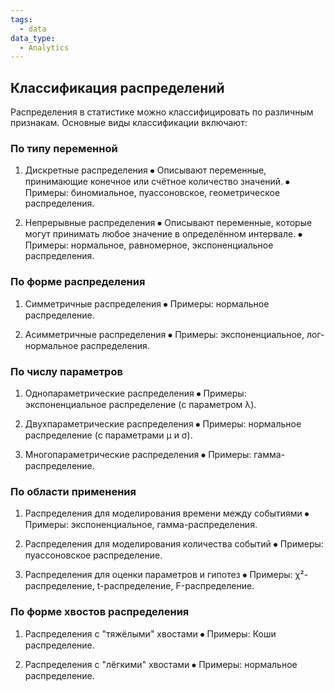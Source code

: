 ```yaml
---
tags:
  - data
data_type:
  - Analytics
---
```

## Классификация распределений

Распределения в статистике можно классифицировать по различным признакам. Основные виды классификации включают:

### По типу переменной

1. Дискретные распределения
   ⦁ Описывают переменные, принимающие конечное или счётное количество значений.
   ⦁ Примеры: биномиальное, пуассоновское, геометрическое распределения.

2. Непрерывные распределения
   ⦁ Описывают переменные, которые могут принимать любое значение в определённом интервале.
   ⦁ Примеры: нормальное, равномерное, экспоненциальное распределения.

###  По форме распределения

1. Симметричные распределения
   ⦁ Примеры: нормальное распределение.

2. Асимметричные распределения
   ⦁ Примеры: экспоненциальное, лог-нормальное распределения.

###  По числу параметров

1. Однопараметрические распределения
   ⦁ Примеры: экспоненциальное распределение (с параметром λ).

2. Двухпараметрические распределения
   ⦁ Примеры: нормальное распределение (с параметрами μ и σ).

3. Многопараметрические распределения
   ⦁ Примеры: гамма-распределение.

###  По области применения

1. Распределения для моделирования времени между событиями
   ⦁ Примеры: экспоненциальное, гамма-распределения.

2. Распределения для моделирования количества событий
   ⦁ Примеры: пуассоновское распределение.

3. Распределения для оценки параметров и гипотез
   ⦁ Примеры: χ²-распределение, t-распределение, F-распределение.

###  По форме хвостов распределения

1. Распределения с "тяжёлыми" хвостами
   ⦁ Примеры: Коши распределение.

2. Распределения с "лёгкими" хвостами
   ⦁ Примеры: нормальное распределение.
